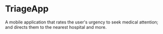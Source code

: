 # TriageApp
A mobile application that rates the user's urgency to seek medical attention; and directs them to the nearest hospital and more.
